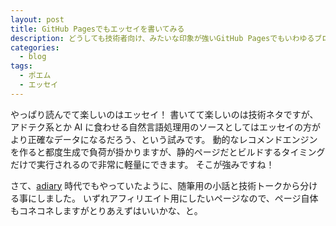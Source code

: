 ```yaml
---
layout: post
title: GitHub Pagesでもエッセイを書いてみる
description: どうしても技術者向け、みたいな印象が強いGitHub PagesでもいわゆるブログCMSっぽいことをやってみる
categories:
  - blog
tags:
  - ポエム
  - エッセイ
---
```


やっぱり読んでて楽しいのはエッセイ！
書いてて楽しいのは技術ネタですが、アドテク系とか AI に食わせる自然言語処理用のソースとしてはエッセイの方がより正確なデータになるだろう、という試みです。
動的なレコメンドエンジンを作ると都度生成で負荷が掛かりますが、静的ページだとビルドするタイミングだけで実行されるので非常に軽量にできます。
そこが強みですね！

さて、[adiary](https://adiary.org/) 時代でもやっていたように、随筆用の小話と技術トークから分ける事にしました。
いずれアフィリエイト用にしたいページなので、ページ自体もコネコネしますがとりあえずはいいかな、と。
